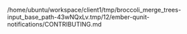 /home/ubuntu/workspace/client1/tmp/broccoli_merge_trees-input_base_path-43wNQxLv.tmp/12/ember-qunit-notifications/CONTRIBUTING.md